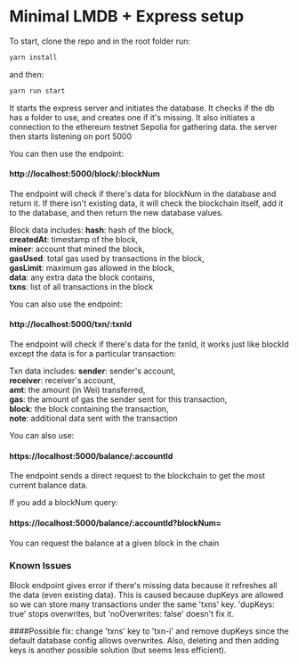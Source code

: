 
# Minimal LMDB + Express setup

To start, clone the repo and in the root folder run:
```typescript
yarn install
```
and then:
```typescript
yarn run start
```

It starts the express server and initiates the database.
It checks if the db has a folder to use, and creates one if it's missing.
It also initiates a connection to the ethereum testnet Sepolia for gathering data.
the server then starts listening on port 5000

You can then use the endpoint:
#### http://localhost:5000/block/:blockNum
The endpoint will check if there's data for blockNum in the database and return it.
If there isn't existing data, it will check the blockchain itself, add it to the database,
and then return the new database values.

Block data includes:
    **hash**: hash of the block,  
    **createdAt**: timestamp of the block,  
    **miner**: account that mined the block,  
    **gasUsed**: total gas used by transactions in the block,  
    **gasLimit**: maximum gas allowed in the block,  
    **data**: any extra data the block contains,  
    **txns**: list of all transactions in the block

You can also use the endpoint:
#### http://localhost:5000/txn/:txnId
The endpoint will check if there's data for the txnId, it works just like blockId except the data is for a particular transaction:

Txn data includes:
    **sender**: sender's account,  
    **receiver**: receiver's account,  
    **amt**: the amount (in Wei) transferred,  
    **gas**: the amount of gas the sender sent for this transaction,  
    **block**: the block containing the transaction,  
    **note**: additional data sent with the transaction

You can also use:
#### https://localhost:5000/balance/:accountId
The endpoint sends a direct request to the blockchain to get the most current balance data.

If you add a blockNum query:
#### https://localhost:5000/balance/:accountId?blockNum=
You can request the balance at a given block in the chain


### Known Issues
Block endpoint gives error if there's missing data because it refreshes all the data (even existing data). This is caused because dupKeys are allowed so we can store many transactions under the same 'txns' key. 'dupKeys: true' stops overwrites, but 'noOverwrites: false' doesn't fix it.

####Possible fix: change 'txns' key to 'txn-i' and remove dupKeys since the default database config allows overwrites. Also, deleting and then adding keys is another possible solution (but seems less efficient).





